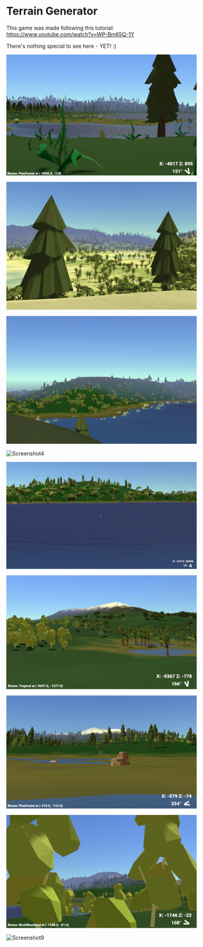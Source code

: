 # Terrain Generator

This game was made following this tutorial: https://www.youtube.com/watch?v=WP-Bm65Q-1Y

There's nothing special to see here - YET! :)

![Screenshot1](Screenshots/screenshot1.png)

![Screenshot2](Screenshots/screenshot2.png)

![Screenshot3](Screenshots/screenshot3.png)

![Screenshot4](Screenshots/screenshot4.png)

![Screenshot5](Screenshots/screenshot5.png)

![Screenshot6](Screenshots/screenshot6.png)

![Screenshot7](Screenshots/screenshot7.png)

![Screenshot8](Screenshots/screenshot8.png)

![Screenshot9](Screenshots/screenshot9.png)